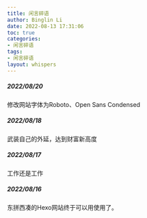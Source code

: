 ```yaml
---
title: 闲言碎语
author: Binglin Li
date: 2022-08-13 17:31:06
toc: true
categories:
- 闲言碎语
tags:
- 闲言碎语
layout: whispers
---
```




##### 2022/08/20
修改网站字体为Roboto、Open Sans Condensed

##### 2022/08/18
武装自己的外延，达到财富新高度


##### 2022/08/17
工作还是工作


##### 2022/08/16
东拼西凑的Hexo网站终于可以用使用了。

